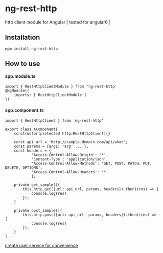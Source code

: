 # ng-rest-http
http client module for Angular [ tested for angular6 ]

## Installation
```
npm install ng-rest-http
```

## How to use
#### app.module.ts
```
import { RestHttpClientModule } from 'ng-rest-http'
@NgModule({
    imports: [ RestHttpClientModule ]
})

```
#### app.component.ts
```
import { RestHttpClient } from 'ng-rest-http'

export class AComponent{
    constructor(protected http:RestHttpClient){}

    const api_url = 'http://sample.domain.com/api/what';
    const params = {arg1: 'arg'.....};
    const headers = {
            'Access-Control-Allow-Origin': '*',
            'Content-Type': 'application/json',
            'Access-Control-Allow-Methods': 'GET, POST, PATCH, PUT, DELETE, OPTIONS',
            'Access-Control-Allow-Headers': '*'
            };

    private get_sample(){
        this.http.get({url: api_url, params, headers}).then((res) => {
            console.log(res)
        });
    }

    private post_sample(){
        this.http.post({url: api_url, params, headers}).then((res) => {
            console.log(res)
        });
    }
}
```

[create user service for convenience](doc/create-new-service.md)
